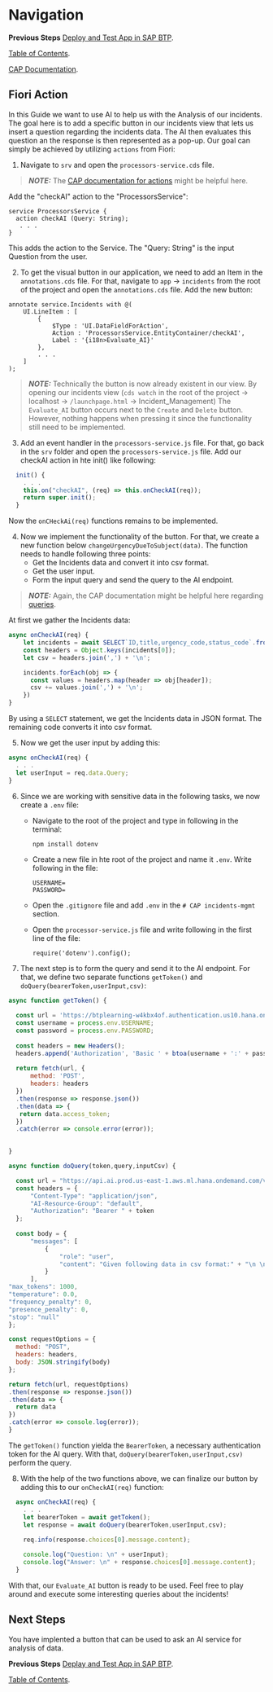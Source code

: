 # Navigation

**Previous Steps**
[Deploy and Test App in SAP BTP](10_Deploy_and_Test_App_in_SAP_BTP.md).

[Table of Contents](Table_of_Contents.md).

[CAP Documentation](https://cap.cloud.sap/docs/).

## Fiori Action

In this Guide we want to use AI to help us with the Analysis of our incidents. 
The goal here is to add a specific button in our incidents view that lets us insert a question regarding the incidents data. 
The AI then evaluates this question an the response is then represented as a pop-up.
Our goal can simply be achieved by utilizing `actions` from Fiori:

1. Navigate to `srv` and open the `processors-service.cds` file.

> **_NOTE:_** The [CAP documentation for actions](https://cap.cloud.sap/docs/java/application-services#trigger-action-or-function) might be helpful here.

   Add the "checkAI" action to the "ProcessorsService":

```
service ProcessorsService { 
  action checkAI (Query: String);
   . . .
}
```
This adds the action to the Service. The "Query: String" is the input Question from the user.

2. To get the visual button in our application, we need to add an Item in the `annotations.cds` file.
   For that, navigate to `app` &rarr; `incidents` from the root of the project and open the `annotations.cds` file.
   Add the new button:

```
annotate service.Incidents with @(
    UI.LineItem : [
        {
            $Type : 'UI.DataFieldForAction',
            Action : 'ProcessorsService.EntityContainer/checkAI',
            Label : '{i18n>Evaluate_AI}'
        },
        . . . 
    ]
);
```

> **_NOTE:_** Technically the button is now already existent in our view. By opening our incidents view (`cds watch` in the root of the project &rarr; localhost &rarr; `/launchpage.html` &rarr; Incident_Management) The `Evaluate_AI` button occurs next to the `Create` and `Delete` button. However, nothing happens when pressing it since the functionality still need to be implemented.

3. Add an event handler in the `processors-service.js` file. For that, go back in the `srv` folder and open the `processors-service.js` file.
  Add our checkAI action in hte init() like following:

```js
  init() {
    . . . 
    this.on("checkAI", (req) => this.onCheckAI(req));
    return super.init();
  }
```

Now the `onCHeckAi(req)` functions remains to be implemented.

4. Now we implement the functionality of the button. For that, we create a new function below `changeUrgencyDueToSubject(data)`.
  The function needs to handle following three points:
    - Get the Incidents data and convert it into csv format.
    - Get the user input.
    - Form the input query and send the query to the AI endpoint.
  
> **_NOTE:_** Again, the CAP documentation might be helpful here regarding [queries](https://cap.cloud.sap/docs/node.js/cds-ql#select-from).

   At first we gather the Incidents data:

```js
async onCheckAI(req) {
    let incidents = await SELECT`ID,title,urgency_code,status_code`.from (this.entities.Incidents);
    const headers = Object.keys(incidents[0]);
    let csv = headers.join(',') + '\n';

    incidents.forEach(obj => {
      const values = headers.map(header => obj[header]);
      csv += values.join(',') + '\n';
    })
}
```
By using a `SELECT` statement, we get the Incidents data in JSON format. The remaining code converts it into csv format.

5. Now we get the user input by adding this:

```js
async onCheckAI(req) {
  . . .
  let userInput = req.data.Query;
}
```

6. Since we are working with sensitive data in the following tasks, we now create a `.env` file:

   - Navigate to the root of the project and type in following in the terminal:
      ```
      npm install dotenv
      ```
   - Create a new file in hte root of the project and name it `.env`. Write following in the file:

      ```
      USERNAME=
      PASSWORD=
      ```
   - Open the `.gitignore` file and add `.env` in the `# CAP incidents-mgmt` section.
  
   - Open the `processor-service.js` file and write following in the first line of the file:

      ```
      require('dotenv').config();
      ```

7. The next step is to form the query and send it to the AI endpoint. For that, we define two separate functions `getToken()` and `doQuery(bearerToken,userInput,csv)`:

```js
async function getToken() {
    
  const url = 'https://btplearning-w4kbx4of.authentication.us10.hana.ondemand.com/oauth/token?grant_type=client_credentials&response_type=token';
  const username = process.env.USERNAME;
  const password = process.env.PASSWORD;
  
  const headers = new Headers();
  headers.append('Authorization', 'Basic ' + btoa(username + ':' + password));
  
  return fetch(url, {
      method: 'POST',
      headers: headers
  })
  .then(response => response.json())
  .then(data => {
   return data.access_token;
  })
  .catch(error => console.error(error));

  
}

async function doQuery(token,query,inputCsv) {

  const url = "https://api.ai.prod.us-east-1.aws.ml.hana.ondemand.com/v2/inference/deployments/d85ed0c1b02d8a27/chat/completions?api-version=2023-05-15";
  const headers = {
      "Content-Type": "application/json",
      "AI-Resource-Group": "default",
      "Authorization": "Bearer " + token
  };
  
  const body = {
      "messages": [
          {
              "role": "user",
              "content": "Given following data in csv format:" + "\n \n" + inputCsv + "\n \n" + query
          }
      ],
"max_tokens": 1000,
"temperature": 0.0,
"frequency_penalty": 0,
"presence_penalty": 0,
"stop": "null"
};

const requestOptions = {
  method: "POST",
  headers: headers,
  body: JSON.stringify(body)
};

return fetch(url, requestOptions)
.then(response => response.json())
.then(data => {
  return data
})
.catch(error => console.log(error));
}
```

The `getToken()` function yielda the `BearerToken`, a necessary authentication token for the AI query. With that, `doQuery(bearerToken,userInput,csv)` perform the query.

8. With the help of the two functions above, we can finalize our button by adding this to our `onCheckAI(req)` function:

```js
  async onCheckAI(req) {
    . . .
    let bearerToken = await getToken();
    let response = await doQuery(bearerToken,userInput,csv);
    
    req.info(response.choices[0].message.content);

    console.log("Question: \n" + userInput);
    console.log("Answer: \n" + response.choices[0].message.content);
  }
```

With that, our `Evaluate_AI` button is ready to be used. Feel free to play around and execute some interesting queries about the incidents!

## Next Steps

You have implented a button that can be used to ask an AI service for analysis of data.

**Previous Steps**
[Deplay and Test App in SAP BTP](10_Deplay_and_Test_App_in_SAP_BTP.md).

[Table of Contents](Table_of_Contents.md).
